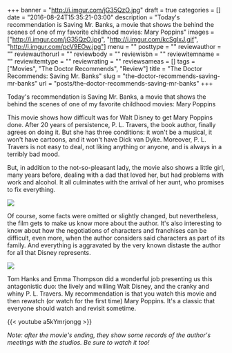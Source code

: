 +++
banner = "http://i.imgur.com/jG35QzO.jpg"
draft = true
categories = []
date = "2016-08-24T15:35:21-03:00"
description = "Today's recommendation is Saving Mr. Banks, a movie that shows the behind the scenes of one of my favorite childhood movies: Mary Poppins"
images = ["http://i.imgur.com/jG35QzO.jpg", "http://i.imgur.com/kcSgIxJ.gif", "http://i.imgur.com/pcV9EOw.jpg"]
menu = ""
posttype = ""
reviewauthor = ""
reviewauthorurl = ""
reviewbody = ""
reviewisbn = ""
reviewitemname = ""
reviewitemtype = ""
reviewrating = ""
reviewsameas = []
tags = ["Movies", "The Doctor Recommends", "Review"]
title = "The Doctor Recommends: Saving Mr. Banks"
slug = "the-doctor-recommends-saving-mr-banks"
url = "posts/the-doctor-recommends-saving-mr-banks"
+++

Today's recommendation is Saving Mr. Banks, a movie that shows the behind the scenes 
of one of my favorite childhood movies: Mary Poppins

<!--more-->

This movie shows how difficult was for Walt Disney to get Mary Poppins done. After 20 years of persistence, 
P. L. Travers, the book author, finally agrees on doing it. But she has three conditions: it won't be a musical, 
it won't have cartoons, and it won't have Dick van Dyke. 
Moreover, P. L. Travers is not easy to deal, not liking anything or anyone, and is always in a terribly bad mood.

But, in addition to the not-so-pleasant lady, the movie also shows a little girl, many years before, 
dealing with a dad that loved her, but had problems with work and alcohol. 
It all culminates with the arrival of her aunt, who promises to fix everything.

![](http://i.imgur.com/pcV9EOw.jpg)

Of course, some facts were omitted or slightly changed, but nevertheless, the film gets to make us know more about the author. 
It's also interesting to know about how the negotiations of characters and franchises can be difficult, even more, when 
the author considers said characters as part of its family. 
And everything is aggravated by the very known distaste the author for all that Disney represents.

![](http://i.imgur.com/kcSgIxJ.gif)

Tom Hanks and Emma Thompson did a wonderful job presenting us this antagonistic duo: 
the lively and willing Walt Disney, and the cranky and whiny P. L. Travers. 
My recommendation is that you watch this movie and then rewatch (or watch for the first time) Mary Poppins. 
It's a classic that everyone should watch and revisit sometime.

{{< youtube a5kYmrjongg >}}

_Note: after the movie's ending, they show some records of the author's meetings with the studios. Be sure to watch it too!_
